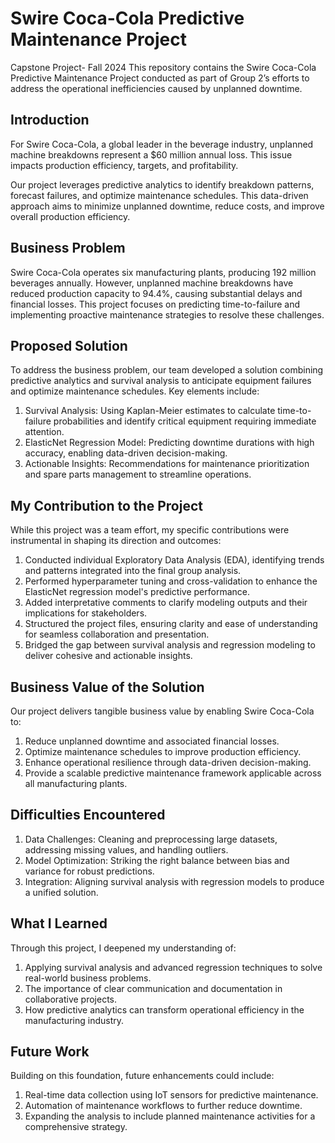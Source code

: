 # Swire Coca-Cola Predictive Maintenance Project
Capstone Project- Fall 2024
This repository contains the Swire Coca-Cola Predictive Maintenance Project conducted as part of Group 2’s efforts to address the operational inefficiencies caused by unplanned downtime.

## Introduction
For Swire Coca-Cola, a global leader in the beverage industry, unplanned machine breakdowns represent a $60 million annual loss. This issue impacts production efficiency, targets, and profitability.

Our project leverages predictive analytics to identify breakdown patterns, forecast failures, and optimize maintenance schedules. This data-driven approach aims to minimize unplanned downtime, reduce costs, and improve overall production efficiency.

## Business Problem
Swire Coca-Cola operates six manufacturing plants, producing 192 million beverages annually. However, unplanned machine breakdowns have reduced production capacity to 94.4%, causing substantial delays and financial losses. This project focuses on predicting time-to-failure and implementing proactive maintenance strategies to resolve these challenges.

## Proposed Solution
To address the business problem, our team developed a solution combining predictive analytics and survival analysis to anticipate equipment failures and optimize maintenance schedules. Key elements include:
1. Survival Analysis: Using Kaplan-Meier estimates to calculate time-to-failure probabilities and identify critical equipment requiring immediate attention.
2. ElasticNet Regression Model: Predicting downtime durations with high accuracy, enabling data-driven decision-making.
3. Actionable Insights: Recommendations for maintenance prioritization and spare parts management to streamline operations.

## My Contribution to the Project
While this project was a team effort, my specific contributions were instrumental in shaping its direction and outcomes:
1. Conducted individual Exploratory Data Analysis (EDA), identifying trends and patterns integrated into the final group analysis.
2. Performed hyperparameter tuning and cross-validation to enhance the ElasticNet regression model's predictive performance.
3. Added interpretative comments to clarify modeling outputs and their implications for stakeholders.
4. Structured the project files, ensuring clarity and ease of understanding for seamless collaboration and presentation.
5. Bridged the gap between survival analysis and regression modeling to deliver cohesive and actionable insights.

## Business Value of the Solution
Our project delivers tangible business value by enabling Swire Coca-Cola to:
1. Reduce unplanned downtime and associated financial losses.
2. Optimize maintenance schedules to improve production efficiency.
3. Enhance operational resilience through data-driven decision-making.
4. Provide a scalable predictive maintenance framework applicable across all manufacturing plants.

## Difficulties Encountered
1. Data Challenges: Cleaning and preprocessing large datasets, addressing missing values, and handling outliers.
2. Model Optimization: Striking the right balance between bias and variance for robust predictions.
3. Integration: Aligning survival analysis with regression models to produce a unified solution.

## What I Learned
Through this project, I deepened my understanding of:
1. Applying survival analysis and advanced regression techniques to solve real-world business problems.
2. The importance of clear communication and documentation in collaborative projects.
3. How predictive analytics can transform operational efficiency in the manufacturing industry.

## Future Work
Building on this foundation, future enhancements could include:
1. Real-time data collection using IoT sensors for predictive maintenance.
2. Automation of maintenance workflows to further reduce downtime.
3. Expanding the analysis to include planned maintenance activities for a comprehensive strategy.




